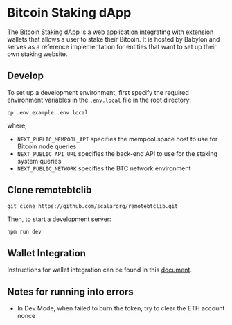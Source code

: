 # Bitcoin Staking dApp

The Bitcoin Staking dApp is a web application integrating with extension
wallets that allows a user to stake their Bitcoin. It is hosted by Babylon and
serves as a reference implementation for entities that want to set up their own
staking website.

## Develop

To set up a development environment, first specify the required environment
variables in the `.env.local` file in the root directory:

```
cp .env.example .env.local
```

where,

- `NEXT_PUBLIC_MEMPOOL_API` specifies the mempool.space host to use for Bitcoin
  node queries
- `NEXT_PUBLIC_API_URL` specifies the back-end API to use for the staking
  system queries
- `NEXT_PUBLIC_NETWORK` specifies the BTC network environment

## Clone remotebtclib

```
git clone https://github.com/scalarorg/remotebtclib.git
```

Then, to start a development server:

```bash
npm run dev
```

## Wallet Integration

Instructions for wallet integration can be found in this
[document](./docs/WalletIntegration.md).

## Notes for running into errors

- In Dev Mode, when failed to burn the token, try to clear the ETH account nonce

